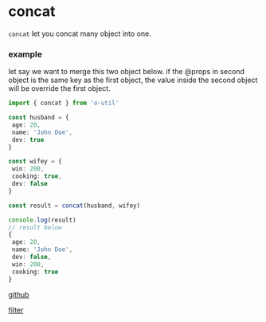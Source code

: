 # concat

`concat` let you concat many object into one.

### example

let say we want to merge this two object below.
if the @props in second object is the same key as the first object,
the value inside the second object will be override the first object.

```ts
import { concat } from 'o-util'

const husband = {
 age: 20,
 name: 'John Doe',
 dev: true
}

const wifey = {
 win: 200,
 cooking: true,
 dev: false
}

const result = concat(husband, wifey)

console.log(result)
// result below
{
 age: 20,
 name: 'John Doe',
 dev: false,
 win: 200,
 cooking: true
}
```

[github](https://github.com/virakkhun/o-utils/blob/main/packages/o-utils/src/o/concat.ts)

[filter](/doc/filter?content=filter)
